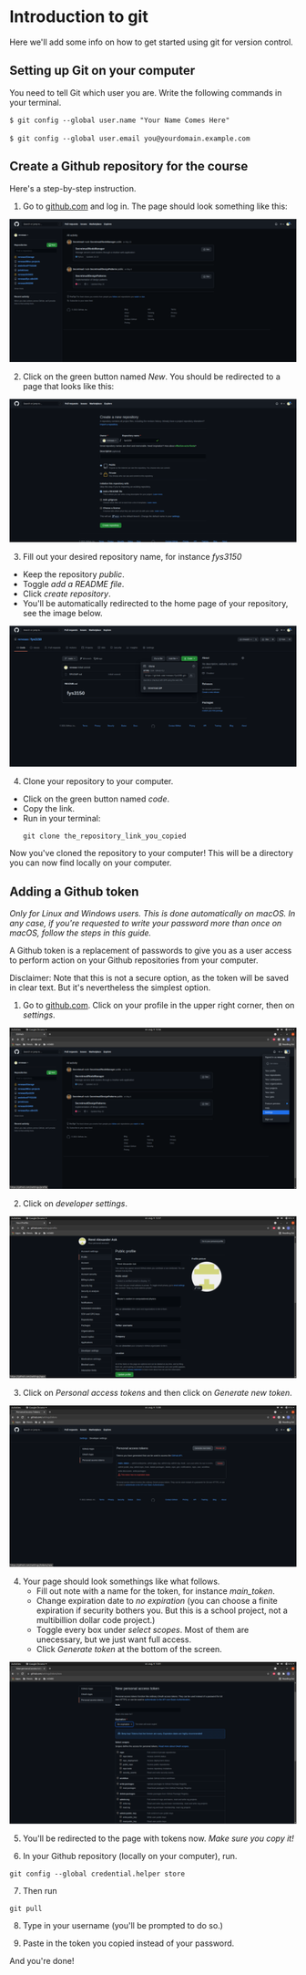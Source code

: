 # Introduction to git

Here we'll add some info on how to get started using git for version control.


## Setting up Git on your computer

You need to tell Git which user you are. Write the following commands in your terminal.

```terminal
$ git config --global user.name "Your Name Comes Here"

$ git config --global user.email you@yourdomain.example.com
```

## Create a Github repository for the course

Here's a step-by-step instruction.

1. Go to [github.com](Github.com) and log in. The page should look something like this:

![homepage](./github_homepage.png)

2. Click on the green button named *New*. You should be redirected to a page that looks like this:

![create_repo](./create_repo.png)

3. Fill out your desired repository name, for instance *fys3150*
  - Keep the repository *public*.
  - Toggle *add a README file*.
  - Click *create repository*.
  - You'll be automatically redirected to the home page of your repository, see the image below.

![clone_repo](./clone_repo.png)

4. Clone your repository to your computer.  
  - Click on the green button named *code*.
  - Copy the link.
  - Run in your terminal:
    ```terminal
    git clone the_repository_link_you_copied
    ```

Now you've cloned the repository to your computer! This will be a directory you can now find locally on your computer.



## Adding a Github token
*Only for Linux and Windows users. This is done automatically on macOS. In any case, if you're requested to write your password more than once on macOS, follow the steps in this guide.*

A Github token is a replacement of passwords to give you as a user access to perform action on your Github repositories from your computer.

Disclaimer: Note that this is not a secure option, as the token will be saved in clear text. But it's nevertheless the simplest option.


1. Go to [github.com](www.github.com). Click on your profile in the upper right corner, then on *settings*.

![go_to_settings](./go_to_settings.png)

2. Click on *developer settings*.

![go_to_developer_settings](./go_to_developer_settings.png)

3. Click on *Personal access tokens* and then click on *Generate new token*.

![generate_new_token](./generate_new_token.png)

4. Your page should look somethings like what follows.
    - Fill out note with a name for the token, for instance *main_token*.
    - Change expiration date to *no expiration* (you can choose a finite expiration if security bothers you. But this is a school project, not a multibillion dollar code project.)
    - Toggle every box under *select scopes*. Most of them are unecessary, but we just want full access.
    - Click *Generate token* at the bottom of the screen.

![token_page](./token_page.png)

5. You'll be redirected to the page with tokens now. *Make sure you copy it!*


6. In your Github repository (locally on your computer), run.

  ```terminal
  git config --global credential.helper store
  ```

7. Then run

  ```terminal
  git pull
  ```

8. Type in your username (you'll be prompted to do so.)

9. Paste in the token you copied instead of your password.

And you're done!
